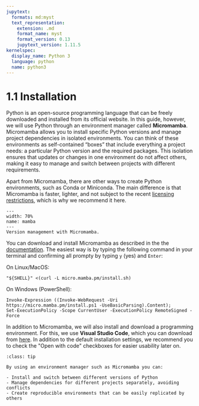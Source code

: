 ```yaml
---
jupytext:
  formats: md:myst
  text_representation:
    extension: .md
    format_name: myst
    format_version: 0.13
    jupytext_version: 1.11.5
kernelspec:
  display_name: Python 3
  language: python
  name: python3
---
```


# 1.1 Installation

Python is an open-source programming language that can be freely downloaded and installed from its official website. In this guide, however, we will use Python through an environment manager called **Micromamba**. Micromamba allows you to install specific Python versions and manage project dependencies in isolated environments. You can think of these environments as self-contained “boxes” that include everything a project needs: a particular Python version and the required packages. This isolation ensures that updates or changes in one environment do not affect others, making it easy to manage and switch between projects with different requirements.

Apart from Micromamba, there are other ways to create Python environments, such as Conda or Miniconda. The main difference is that Micromamba is faster, lighter, and not subject to the recent [licensing restrictions](https://www.fz-juelich.de/en/rse/the_latest/the-anaconda-is-squeezing-us), which is why we recommend it here.


```{figure} ../../../_static/figures/mamba.png
---
width: 70%
name: mamba
---
Version management with Micromamba.
```

You can download and install Micromamba as described in the the [documentation](https://mamba.readthedocs.io/en/latest/installation/micromamba-installation.html). The easiest way is by typing the following command in your terminal and confirming all prompty by typing `y` (yes) and `Enter`:

On Linux/MacOS:

```
"${SHELL}" <(curl -L micro.mamba.pm/install.sh)
```

On Windows (PowerShell):

```
Invoke-Expression ((Invoke-WebRequest -Uri https://micro.mamba.pm/install.ps1 -UseBasicParsing).Content); 
Set-ExecutionPolicy -Scope CurrentUser -ExecutionPolicy RemoteSigned -Force
```

In addition to Micromamba, we will also install and download a programming environment. For this, we use **Visual Studio Code**, which you can download from [here](https://code.visualstudio.com/). In addition to the default installation settings, we recommend you to check the "Open with code" checkboxes for easier usability later on.


```{admonition} Using Python through a Environment Manager
:class: tip

By using an environment manager such as Micromamba you can:

- Install and switch between different versions of Python
- Manage dependencies for different projects separately, avoiding conflicts
- Create reproducible environments that can be easily replicated by others
```
